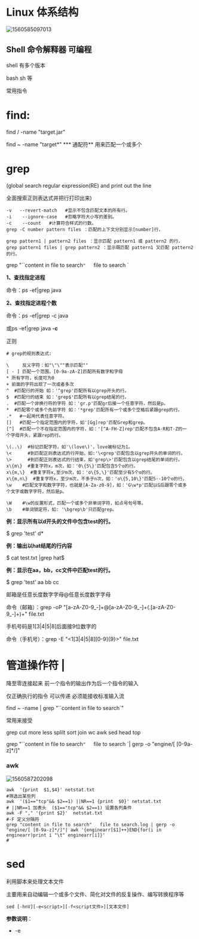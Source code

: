 # Linux 体系结构

![1560585097013](C:\Users\gs63vr\AppData\Roaming\Typora\typora-user-images\1560585097013.png)

## Shell  命令解释器 可编程

shell 有多个版本 

bash  sh 等

常用指令

# find:

find / -name "target.jar"

find  ~ -name  "target*"   *** 通配符** 用来匹配一个或多个

# grep

(global search regular expression(RE) and print out the line

全面搜索正则表达式并把行打印出来)

```shell
-v   --revert-match   #显示不包含匹配文本的所有行。
-i    --ignore-case   #忽略字符大小写的差别。 
-c    --count   #计算符合样式的行数。 
grep -C number pattern files ：匹配的上下文分别显示[number]行，

grep pattern1 | pattern2 files ：显示匹配 pattern1 或 pattern2 的行，
grep pattern1 files | grep pattern2 ：显示既匹配 pattern1 又匹配 pattern2 的行。

```

grep "``content in file to search`"   `file to search `

**1、查找指定进程**

命令：ps -ef|grep java

**2、查找指定进程个数**

命令：ps -ef|grep -c java

或ps -ef|grep java **-c**

正则

```shell
# grep的规则表达式:

\     反义字符：如"\"\""表示匹配""
[ - ] 匹配一个范围，[0-9a-zA-Z]匹配所有数字和字母
* 所有字符，长度可为0
+ 前面的字符出现了一次或者多次
^  #匹配行的开始 如：'^grep'匹配所有以grep开头的行。    
$  #匹配行的结束 如：'grep$'匹配所有以grep结尾的行。    
.  #匹配一个非换行符的字符 如：'gr.p'匹配gr后接一个任意字符，然后是p。    
*  #匹配零个或多个先前字符 如：'*grep'匹配所有一个或多个空格后紧跟grep的行。    
.*   #一起用代表任意字符。   
[]   #匹配一个指定范围内的字符，如'[Gg]rep'匹配Grep和grep。    
[^]  #匹配一个不在指定范围内的字符，如：'[^A-FH-Z]rep'匹配不包含A-R和T-Z的一		个字母开头，紧跟rep的行。    

\(..\)  #标记匹配字符，如'\(love\)'，love被标记为1。    
\<      #到匹配正则表达式的行开始，如:'\<grep'匹配包含以grep开头的单词的行。    
\>      #到匹配正则表达式的行结束，如'grep\>'匹配包含以grep结尾的单词的行。    
x\{m\}  #重复字符x，m次，如：'0\{5\}'匹配包含5个o的行。    
x\{m,\}  #重复字符x,至少m次，如：'o\{5,\}'匹配至少有5个o的行。    
x\{m,n\}  #重复字符x，至少m次，不多于n次，如：'o\{5,10\}'匹配5--10个o的行。   
\w    #匹配文字和数字字符，也就是[A-Za-z0-9]，如：'G\w*p'匹配以G后跟零个或多		 个文字或数字字符，然后是p。   

\W    #\w的反置形式，匹配一个或多个非单词字符，如点号句号等。   
\b    #单词锁定符，如: '\bgrep\b'只匹配grep。  

```

**例：显示所有以d开头的文件中包含test的行。**

$ grep \'test\' d*

**例：输出以hat结尾的行内容**

$ cat test.txt |grep hat$

**例：显示在aa，bb，cc文件中匹配test的行。**

$ grep \'test\' aa bb cc

邮箱是任意长度数字字母@任意长度数字字母

命令（邮箱）：grep -oP "[a-zA-Z0-9_-]+@[a-zA-Z0-9_-]+(\.[a-zA-Z0-9_-]+)+" file.txt

手机号码是1[3|4|5|8]后面接9位数字的

命令（手机号）：grep -E "\<1[3|4|5|8][0-9]{9}\>"  file.txt



# 管道操作符 |

降至零连接起来 前一个指令的输出作为后一个指令的输入

仅正确执行的指令 可以传递 必须能接收标准输入流

find ~ -name | grep  "``content in file to search`"

常用来接受 

grep cut more less splilt sort join wc awk sed head top

grep "``content in file to search`"   `file to search `| gerp -o "engine/[ [0-9a-z]*/]"

### awk

![1560587202098](C:\Users\gs63vr\AppData\Roaming\Typora\typora-user-images\1560587202098.png)



```shell
awk  '{print  $1,$4}' netstat.txt
#筛选出某些列
awk  '($1=="tcp"&& $2==1) ||NR==1 {print  $0}' netstat.txt
# ||NR==1 加表头  ($1=="tcp"&& $2==1) 设置各列条件
awk -F "," '{print $2}'  netstat.txt
#-F 定义分隔符
grep "content in file to search"   file to search.log | gerp -o "engine/[ [0-9a-z]*/]"| awk '{enginearr[$1]++}END{for(i in enginearr)print i "\t" enginearr[i]}'
# 

```

# sed

利用脚本来处理文本文件

主要用来自动编辑一个或多个文件、简化对文件的反复操作、编写转换程序等

```shell
sed [-hnV][-e<script>][-f<script文件>][文本文件]
```

**参数说明**：

- -e<script>或--expression=<script> 以选项中指定的script来处理输入的文本文件。
- -f<script文件>或--file=<script文件> 以选项中指定的script文件来处理输入的文本文件。
- -h或--help 显示帮助。
- -n或--quiet或--silent 仅显示script处理后的结果。

**动作说明**：

- a ：新增， a 的后面可以接字串，而这些字串会在新的一行出现(目前的下一行)～
- c ：取代， c 的后面可以接字串，这些字串可以取代 n1,n2 之间的行！
- d ：删除，因为是删除啊，所以 d 后面通常不接任何咚咚；
- i ：插入， i 的后面可以接字串，而这些字串会在新的一行出现(目前的上一行)；
- p ：打印，亦即将某个选择的数据印出。通常 p 会与参数 sed -n 一起运行～
- s ：取代，可以直接进行取代的工作哩！通常这个 s 的动作可以搭配正规表示法！例如 1,20s/old/new/g 就是啦！

```shell
在testfile文件的第四行后添加一行，并将结果输出到标准输出
$ sed -e 4a\newline testfile #使用sed 在第四行后添加新字符串  
HELLO LINUX! #testfile文件原有的内容  
Linux is a free unix-type opterating system.  
This is a linux testfile!  
Linux test  
newline # 改动
```

```shell
[root@localhost ruby] $ sed '1,2c Hi' ab      #第一行到第二行代替为Hi
[root@localhost ruby] $ sed '1a drink tea\nor coffee' ab   
					  #第一行后增加多行，使用换行符\n
[root@localhost ruby] $ sed '1,3a drink tea' ab 
				      #第一行到第三行后增加字符串"drink tea"
				      
```

# ps命令

用于显示当前进程 (process) 的状态。

```shell
ps [options] [--help]
```

```shell
ps -ef //显示所有命令，连带命令行
```

参数：**

- -A ：所有的进程均显示出来，与 -e 具有同样的效用；
- -a ： 显示现行终端机下的所有进程，包括其他用户的进程；
- -u ：以用户为主的进程状态 ；
- x ：通常与 a 这个参数一起使用，可列出较完整信息。

**输出格式规划：**

- l ：较长、较详细的将该PID 的的信息列出；
- j ：工作的格式 (jobs format)
- -f ：做一个更为完整的输出。

![img](https://images2015.cnblogs.com/blog/927608/201703/927608-20170320221358471-2115697795.png)

- F 代表这个程序的旗标 (flag)， 4 代表使用者为 superuser；
- S 代表这个程序的状态 (STAT)；
- UID 代表执行者身份
- PID 进程的ID号！
- PPID 父进程的ID；
- C CPU使用的资源百分比
- PRI指进程的执行优先权(Priority的简写)，其值越小越早被执行；
- NI 这个进程的nice值，其表示进程可被执行的优先级的修正数值。
- ADDR 这个是内核函数，指出该程序在内存的那个部分。如果是个执行 的程序，一般就是『 - 』
- SZ 使用掉的内存大小；
- WCHAN 目前这个程序是否正在运作当中，若为 - 表示正在运作；
- TTY 登入者的终端机位置；
- TIME 使用掉的 CPU 时间。
- CMD 所下达的指令名称

列出目前所有的正在内存当中的程序

![img](https://images2015.cnblogs.com/blog/927608/201703/927608-20170320221727018-13611902.png)

- USER：该进程属于那个使用者账号。
- PID ：该进程的进程ID号。
- %CPU：该进程使用掉的 CPU 资源百分比；
- %MEM：该进程所占用的物理内存百分比；
- VSZ ：该进程使用掉的虚拟内存量 (Kbytes)
- RSS ：该进程占用的固定的内存量 (Kbytes)
- TTY ：该进程是在那个终端机上面运作，若与终端机无关，则显示 ?。另外， tty1-tty6 是本机上面的登入者程序，若为 pts/0 等等的，则表示为由网络连接进主机的程序。
- STAT：该程序目前的状态，主要的状态有：

1. R ：该程序目前正在运作，或者是可被运作；
2. S ：该程序目前正在睡眠当中，但可被某些讯号(signal) 唤醒。
3. T ：该程序目前正在侦测或者是停止了；
4. Z ：该程序应该已经终止，但是其父程序却无法正常的终止他，造成 zombie (疆尸) 程序的状态



---

1、显示日期与时间的命令：date

2、显示日历的命令：cal

3、简单好用的计算器：bc

4、热键“命令补全或文件补齐”：Tab

5、热键“中断目前程序”：Ctrl+C

6、热键“键盘输入结束（End of File）相当与输入exit”：Ctrl+D

7、在线求助：man 【command】或 info 【command】，按q退出

8、数据同步写入磁盘：sync

9、关机命令：shutdown -h 【now | 10(分钟) | 20：25】

10、重启命令：reboot

11、改变文件所属用户组：chgrp

12、改变文件所有者：chown [-R]  'groupname' 'dirname/filename'
     chgrp -R usergroup /home/yang/a.txt

13、改变文件的属性：chmod
       chmod [-R] 帐号名称 文件或目录
       chmod [-R] 帐号名称：组名 文件或目录
   chmod yangyuqin:root /home/hadoop/bb.txt

14、改变权限：chmod
        chmod [-R] xyz 文件或目录
        u,g,o表示user,group,other这3种身份的权限，a表示all，即全部的身份。+加入，-除去，=设置。r读，w写，x执行，4读，2写，1执行。
   chmod 777 /home/hadoop/a.txt
   chmod u+rwx,g+rx,o+r /home/hadoop/a.txt

15、目录
1）.    代表此层目录
2）..   代表上一层目录
3）-    代表前一个工作目录
4）～  代表“目前用户身份”所在的主文件夹
5）～account 代表account这个用户的主文件夹（account是个帐号名称）

16、切换目录：cd
      cd 【相对路径或绝对路径】

17、显示目前所在的目录：pwd
       pwd [-P]
      -P 如果是连接文件，会不以连接文件的数据显示，而是显示正确的完整路径，即获取连接文件的真正路径。

18、新建新目录：mkdir
      mkdir [-mp]  目录名称
      -m ： 配置文件的权限，mkdir -m 711 test1；
      -p  ： 帮助你直接将所需要的目录（包含上层目录）递归创建起来，如果没有这个参数，只能一层一层建立目录,mkdir -p /home/a/b/c/d.

19、删除“空”的目录：rmdir
       rmdir [-p] 目录名称

20、查看文件与目录：ls
        ls [-aAdfFhilnrRSt] 目录名称
        ls [--color={never,auto,always}] 目录名称
        ls [--full-time] 目录名称
    -a：全部的文件，连同隐藏文件（开头为.的文件）一起列出来（常用）
    -d：仅列出目录本身，而不是列出目录内的文件数据（常用）
    -f：直接列出结果，而不进行排序(ls默认会以文件名排序)

​    -F：根据文件、目录等信息给予附加数据结构，例如：*：代表可执行文件，/：代表目录，=：代表socket文件，|：代表FIFO文件

​    -h：将文件容量以人类较易读的方式(例如GB，KB等)列出来

​    -l：列出长数据串，包含文件的属性与权限等数据（常用）

​    -r：将排序结果反向输出，例如：原本文件名由小到大，反向则为由大到小

​    -R：连同子目录内容一起列出来，等于该目录下的所有文件都会显示出来

​    -S：以文件容量大小排序，而不是用文件名排序

​    -t：依时间排序，而不是用文件名

​    --color=never：不要依据文件特性给予颜色显示

​    --color=always：显示颜色

​    --color=auto：让系统自行依据设置来判断是否给予颜色

​    --full-time：以完整时间模式（包含年、月、日、时、分）输出

​    --time={atime，ctime}：输出访问时间或改变权限属性时间（ctime），而非内容更改时间（modification time）  

21、复制文件或目录：cp

​    cp [-adfilprsu] 源文件(source) 目标文件(destination)

​    cp [option] source1,source2,source3, ... directory

​    -a：相当于-pdr 的意思

​    -d：若源文件为连接文件的属性(link file)，则复制连接文件属性而非文件本身

​    -p：连同文件的属性一起复制过去，而非使用默认属性(备份常用)

​    -r：递归持续复制，用于目录的复制行为(常用)

​    -i：若目标文件(destination)已经存在时，  在覆盖时会先询问操作的进行(常用)

​    -l：进行硬链接（hard link）的连接文件创建，而非复制文件本身

​    -s：复制成为符号链接文件(symbolic link)，即“快捷方式”文件

​    -u：若destination 比source旧才更新destination
​    注意：如果源文件有两个以上，则最后一个目的文件一定要是“目录”才行

22、移除文件或目录：rm

​    rm [-fir] 文件或目录

​    -f：就是force的意思，忽略不存在的文件，不会出现警告信息

​    -i：互动模式，在删除前会询问用户是否操作

​    -r：递归删除。最常用在目录的删除。但是很危险！！ 

23、移动文件或目录，或更名：mv

​    mv [-fiu] source destination

​    mv [options] source1,source2,source3,.....,directory 

24、直接查看文件内容：cat（concatenate）

​    cat [-AbEnTv]

​    -A：相当于-vET的整合参数，可列出一些特殊字符，而不是空白而已

​    -n：打印出行号，连同空白行也会有行号，与-b的参数不同

​    -b：列出行号，仅针对非空白行做行号显示，空白行不标行号

​    -E：将结尾的断行字符$显示出来

​    -T：将[Tab]按键以^I显示出来

​    -v：列出一些看不出来的特殊字符

25：反向列示：tac    

26、添加行号打印：nl

27、可翻页查看(只向后)：more，按q停止

28、可翻页查看(可向前或向后)：less，按q停止

29、取出前面几行：head

​    head [-n number] 文件

​    head -n 20 /home/test

​    head -n -100 /home/test           //不打印后面100行的数据，只是显示前面的数据

30、取出后面几行：tail

​    tail [-n number] 文件

​    tail -n 20 /home/test

​    tail -n +100 /home/test          //只是列出100行以后的数据  

31、文件时间：

​    1）modification time(mtime)：当该文件的“内容数据”更改时，就会更新这个时间。内容数据指的是文件的内容，而不是文件的属性或权限。

​    2）status time(ctime)：当该文件的“状态”(status)改变时，就会更新这个时间，举例来说，像是权限与属性被更改了，都会更新这个时间。

​    3）access time(atime)：当“该文件的内容被取用”时，就会更新这个读取时间(access)。举例来说，我们使用cat去读取文件的时候，就会更新该文件的atime。 

32、修改文件时间或创建新文件：touch 

33、查看文件类型：file

34、寻找“执行文件”：which

​    which [-a] command

​    -a：将所有由PATH目录中可以找到的命令均列出，而不只第一个被找到的命令名称

​    which ipconfig

​    which hadoop 

35、从whereis数据库文件中寻找特定的文件：whereis

​    whereis [-bmsu] 文件或目录

​    -b：只找二进制格式的文件

​    -m：只找在说明文件manual路径下的文件

​    -s：只找source源文件

​    -u：查找不在上述三个选项当中的其他特殊文件

​    whereis ifconfig 

36、从以创建的数据库/var/lib/mlocate/数据库中寻找特定的文件：locate
    locate [-ir] keyword  
    -i：忽略大小写的差异
    -r：后面可接正则表达式的显示方式
    locate passwd       //从系统中找出与passwd相关的文件名  

37、从文件系统寻找特定的文件：find
    find [PATH] [option] [action]
    参数：
    1）与时间有关的参数：共有-atime、-ctime、-mtime，以-mtime说明
            -mtime n：n为数字，意义为n天之前的“1天之内”被更改过的文件
            -mtime +n：列出在n天之前（不含n天本身）被更改过的文件名
            -mtime -n：列出在n天之内（含n天本身）被更改过的文件名
            -newer file：file为一个存在的文件，列出比file还要新的文件名
        find / -mtime 0        //将过去系统上24小时内有改动(mtime)的文件列出，数字0代表目前的时间，所以是从现在开始到24小时前
        find / -mtime 3        //列出3天前的24小时内有改动的文件
        find /etc -newer /etc/passwd     //寻租/etc目录下的文件，如果文件日期比/etc/passwd新的就列出来，可用于分辨两个文件之间的新旧关系
    2）与用户或用户组名有关的参数：
            -uid n：n为数字，这个数字是用户的帐号ID，即UID ，这个UID 是记录在/etc/passwd里面与帐号名称对应的数字
            -gid n：n为数字，这个数字是用户组名的ID，即GID，这个GID 记录在/etc/group中
            -user name：name为用户帐号名称，例如dmtsai
            -group name：name为用户组名，例如users
            -nouser：寻找文件的所有者不存在/etc/passwd的人
            -nogroup：寻找文件的所有用户组不存在与/etc/group的人
        find /home -user vbird      //查找/home下面属于bird用户的文件，可将属于某个用户的所有文件都找出来
        find / -nouser                        //查找系统中不属于任何人的文件
    3）与文件权限及名称有关的参数：
            -name filename：查找文件名为filename的文件
            -size [+-]SIZE：查找比SIZE 还要大(+)或小(-)的文件。这个SIZE的规格有：c：代表byte，k：代表1024bytes。所以，要找比50KB还要大的文件，就是“-size +50k”
            -type TYPE：查找文件的类型为TYPE的，类型主要有：一般正规文件(f)、设备文件(b，c)、目录(d)、连接文件(l)、socket(s)及FIFO(p)等属性
            -perm mode：查找文件权限"刚好等于"mode的文件，这个mode为类似chmod的属性值，举例来说，-rwxr-xr-x的属性为0755
            -perm -mode：查找文件权限“必须要全部包含mode的权限”的文件，举例来说，我们要查找-rwxr--r--，即0744的文件，使用-perm -0744，当一个文件的权限为-rwxr-xr-x，即755时，也会被列出来，因为-rwxr-xr-x的属性已经包括了-rwxr--r--的属性 了
            -perm +mode：查找文件权限“包含任一mode的权限”的我文件，举例来说，我们查找-rwxr-xr-x，即-perm +0755，但一个文件是-rw-------也会被列出来，因为它有-rw......的属性存在
        find / -name passwd     //找出文件名为passwd的这个文件
        find /var -type s              //找出/var目录下文件类型为socket的文件名
        find / -perm +0755       //查找文件当中含有-rwxr-xr-x中的任一属性
    4）其他可进行的操作：
            -exec command：command为其他命令，-exec后面可再接其他的命令来处理查找到的结果
            -print：将结果打印到屏幕上，这个操作是默认值
        find /etc -name passwd -exec cat {} \;         //将找到文件名为passwd的文件作为命令的输入

38、列出文件系统的整体磁盘使用量：df
        df [-ahikHTm]   [目录或文件名]
        -a：列出所有的文件系统，包括系统特有的/proc等文件系统；
        -k：以KB的容量显示各文件系统
        -m：以MB的容量显示各文件系统
        -h：以人们较易阅读的GB、MB、KB等格式自行显示
        -H：以M=1000K 替代M=1024K 的进位方式
        -T：连同该分区的文件系统名称(例如ext3)也列出
        -i：不用硬盘容量，而已inode的数量来显示
    df      //将系统内所有的文件系统列出来，在Linux下如果df没有加任何参数，那么默认会将系统内所有的(不含特殊内存内的文件系统与swap)都以1KB的容量列出来。
    df -h    //将容量结果以易读的容量格式显示出来
    df -aT    //将系统内所有的特殊文件格式及名称都列出来
    df -h /etc        //将/etc下面的可用的磁盘容量以易读的容量格式显示，这样就可以知道某个目录下还有多少容量可以使用了
    df -ih             //将目前各个分区当中可用的inode数量列出来

39、评估文件系统的磁盘使用量（常用于评估目录所占容量）：du
        du [-ahskm] 文件或目录名称
        -a：列出所有的文件与目录容量，因为默认仅统计目录下面的文件量而已
        -h：以人们较易读的容量格式(G/M)显示
        -s：列出容量而已，而不列出每个各别的目录占用容量
        -S：不包含子目录下的总计，与-s有点差别
        -k：以KB列出容量显示
        -m：以MB列出容量显示
    du        //列出当前目录下的所有文件容量，但仅会显示目录容量(不含文件)
    du -a    //除了显示目录容量，还会显示文件容量
    du  -sm  ./*     //检查当前目录下面每个目录所占用的容量，可检查某个目录下那个子目录占用最大的容量
40、连接文件：ln
1）硬连接或实际连接：hard link
        ln /etc/crotab .  
2）符号连接，也即是快捷方式：symbolic link
        ln -s /etc/crotab1 crotab2

41、变量的显示：echo
    echo $PATH
    echo helloworld

42、查看环境变量与常见环境变量说明：env

43、查看所有变量（含环境变量与自定义变量）：set

44、查看历史命令：history

45、提示符的设置：PS1

46、显示结果的语系变量：locale

47、命令别名设置：alias
            alias lm='ls -l | more'

48、管道命令：pipe
            ls -al /etc | less

49、将同一行里面的数据进行分解，取出想要的数据：cut
        cut -d'分隔字符' -f fields     //用于分隔字符
        cut -c 字符范围                        //用于排列整齐的信息
        -d：后面接分隔字符，与-f一起使用
        -f：依据-d的分隔字符将一段信息切割成为数据，与-f取出第几段的意思
        -c：以字符(characters)的单位取出固定字符区间
        echo $PATH | cut -d ':' -f 5            //将PATH变量取出，以:为分割符，取出第五个路径
        echo $PATH | cut -d ':'  -f 3,5        //将PATH变量取出，以:为分割符，取出第3到第5个路径
        export | cut -c 12-                //将export输出的信息取得第12字符以后的所有字符串，但是在处理多空格相连的数据时会比较复杂

50、分析一行信息，若匹配想找的数据则将该行取出来：grep
        grep [-acinv] [--color=auto] '查找字符串' filename
        -a：将binary文件以text文件的方法查找数据
        -c：计算找到“查找字符串”的次数
        -i：忽略大小写的不同，所以大小写视为相同
        -n：顺便输出行号
        -v：顺便输出行号
        --color=auto：可以将找到的关键字部分加上颜色显示
        history | grep 'ls'

51、排序命令：sort
        sort [-fbMnrtuk] [file or stdin]
        -f：忽略大小写的差异，例如A与a视为编码相同
        -b：忽略最前面的空格符部分
        -M：以月份的名字来排序，例如JAN,DEC等的排序方法
        -n：使用“纯数字”进行排序（默认是以文字类型来排序的）
        -r：反向排序
        -u：就是uniq，相同的数据中，仅出现一行代表
        -t：分隔符，默认是用[Tab]键来分隔
        -k：以那个区间（field）来进行排序的意思
        cat /etc/passwd | sort
        cat /etc/passwd | sort -t ':' -k 3

52、排序完成但是将重复的数据仅列出一个显示：uniq
        uniq [-ic]
        -i：忽略大小写字符的不同
        -c：进行计数
        last | cut -d ' ' -f  1 | sort | uniq -c 

53、统计文件的字、行、字符：wc
        wc [-lwm]
        -l：仅列出行
        -w：仅列出多少字（英文单字）
        -m：多少字符
        cat /etc/man.config | wc      //输出三个数字分别为行、字数、字符数

54、数据的替换、删除、新增、选取工具：sed
        sed [-nefr] [动作]
1）参数：
        -n：使用安静（silent）模式。在一般sed的用法中，所有来自STDIN的数据一般都会被列出到屏幕上。但如果加上-n参数后，则只有经过sed特殊处理的那一行（或者操作）才会被列出来
        -e：直接在命令模式上进行sed的动作编辑
        -f：直接将sed的动作写在一个文件内，-f filename则可以在filename内的sed动作
        -r：sed的动作支持的是扩展型正则表达式的语法（默认是基础正则表达式语法）
        -i：直接修改读取的文件内容，而不是由屏幕输出
2）动作说明：[n1  [,n2]] function
        n1,n2：不见得会存在，一般代表选择进行动作的行数，举例来说，如果我的动作是需要在10到20行之间进行的，则“10，20[动作行为]”
function常用的参数：
        a：新增，a的后面可以接字符串，而这些字符串会在新的一行出现(目前的下一行)
        c：整行替换，c的后面可以接字符串，这些字符串可以替换n1,n2之间的行
        d：删除，因为是删除，所以d后面通常不接任何参数
        i：插入，i的后面可以接字符串，而这些字符串会在新的一行出现（目前上一行）
        p：打印，也就是将某个选择的数据打印出来，通常p会与参数sed -n一起运行
        s：部分替换，可以直接进行替换的工作，通常这个s的动作可以搭配正则表达式！例如1,20s/old/new/g
3）以行为单位的新增/删除功能
        nl /etc/passwd | sed '2,5d'        //将/etc/passwd的内容列出并且打印行号，同时，将第2～5行删除
4）在第二行后面（即加在第3行）加上“drink tea？“字样
        nl /etc/passwd | sed '2a drink tea?'
5）在第二行前面（即加在第2行）插入“drink tea？“字样        
        nl /etc/passwd | sed '2i drink tea?'
6）在第二行后面加入两行字，例如"Drink tea or " 与"drink beer？"
        -> nl /etc/passwd | sed '2a Drink tea or  \  
        -> dirnk beer? '        
7）以行为单位的替换与显示功能
        nl /etc/passwd | sed '2,5c No 2-5 number'       //将第2-5行的内容替换成为“No 2-5 number”
8）仅打印部分数据
        nl /etc/passwd | sed -n '5,7p'     //-n表示只会打印处理后的数据，如果不加-n，那处理后的数据会打印两次
9）部分数据的查找并替换的功能
        sed 's/要被替换的字符串/新的字符串/g'
    hadoop@hadoop-ThinkPad:~$ /sbin/ifconfig eth0
    eth0    Link encap:Ethernet  HWaddr b8:88:e3:3c:89:f9  
                  inet addr:10.130.26.21  Bcast:10.130.26.127  Mask:255.255.255.128
                  inet6 addr: fe80::ba88:e3ff:fe3c:89f9/64 Scope:Link
                  UP BROADCAST RUNNING MULTICAST  MTU:1500  Metric:1
                  RX packets:143999 errors:0 dropped:1 overruns:0 frame:0
                  TX packets:88285 errors:0 dropped:0 overruns:0 carrier:0
                  collisions:0 txqueuelen:1000 
                  RX bytes:39104286 (39.1 MB)  TX bytes:39602666 (39.6 MB)

​        sbin/ifconfig eth0 | grep 'inet addr' | sed 's/^.*addr://g' | sed 's/Bcast.*$//g'            //从ifconfig文件中抽取出本机的ip地址
​        cat /etc/man.config | grep 'MAN' | sed 's/#.*$//g' | sed '/^$/d'

55、数据处理工具：awk
        sed常常作用于一整行的处理，awk则比较倾向于将一行分成数个“字段”来处理，awk相当适合处理小型的数据处理。
        awk '条件类型1{动作1}  条件类型2{动作2} ... '  filename
        awk 主要是处理每一行的字段内的数据，而默认的字段的分隔符为空格键或[tab]键
        awk的处理流程是：
            1）读入第一行，并将第一行的数据填入$0,$1,$3等变量当中，$0代表一整行数据
            2）依据条件类型的限制，判断是否需要进行后面的动作
            3）做完所有的动作与条件类型
            4）所还有后续的“行”的数据，则重复上面1～3的步骤，直到所有的数据都读完为止
        awk的内置变量：
                NF  ：    每一行（$0）拥有的字段总数
                NR  ：   目前awk所处理的是“第几行”数据
                FS    ：   目前的分隔字符，默认是空格键
        awk运算符：
                \>：大于      <：小于       >=：大于或等于      <=：小于或等于      ==：等于     ！=：不等于
        last -n 5 | awk '{print $1 "\t" $3}'      //打印第一列和第3列
        last -n 5 | awk '{print $1 "\t lines: " NR "\t columes:" NF}'        //打印第一列，第几行，每一行的列数
        cat /etc/passwd | awk  '{FS=":"}  $3 < 10  {print  $1  "\t"  $3}'       //分隔为:，打印第三列小于10以下的数据，并且仅列出帐号与第三列
        新建一个文件：pay.txt
                    Name    1st     2nd     3th
                    VBird   23000   24000   25000
                    DMTsai  21000   20000   23000
                    Bird2   43000   42000   41000
        第一行只是说明，所以第一行不要进行加总（NR==1时处理）
        第二行以后就会有加总的情况出现（NR》=2以后处理）
       hadoop@hadoop-ThinkPad:~$ cat pay.txt | awk 'NR==1{printf "%10s %10s %10s %10s %10s\n",$1,$2,$3,$4,"Total"} 
                                                                         NR>=2{total=$2+$3+$4 
                                                                           printf "%10s %10d %10d %10d %10.2f\n",$1,$2,$3,$4,total}'
                          Name        1st        2nd        3th      Total
                          VBird      23000      24000      25000   72000.00
                          DMTsai      21000      20000      23000   64000.00
                          Bird2      43000      42000      41000  126000.00

56、文件比较工具：diff
        diff [-bBi] from-filr to-file

57、新增用户：useradd
        useradd [-u UID] [-g 初始化用户组] [-G 次要用户组] [-mM] [-c 说明栏] [-d 主文件夹绝对路径] [-s shell] 用户帐号名
        useradd vbird1
        useradd -u 123 -g users vbird2
      
58、设置密码：passwd
        passwd 123456

59、删除用户：userdel  
        userdel vbird1

60、新增用户组：groupadd
        groupadd [-g gid] [-r] 用户组名

61、删除用户组：groupdel
        groupdel [groupname]

62、切换身份：su
        su [-lm] [-c 命令] [username]
        \- ：单纯使用 - 如“su - ”，代表使用login-shell的变量文件读取方式来登录系统，若用户名称没有加上去，则代表切换为root身份
        -l：与 - 类似，但后面需要加欲切换的用户帐号，也是login-shell的方式
        -m：-m与-p是一样的，表示使用目前的环境设置，而不读取新用户的配置文件
        -c：仅进行一次命令

63、切换到root身份：sudo

64、查看当前用户的id：id
    
65、查看目前登录在系统上的用户：who或w

66、每个帐号的最近登录时间：lastlog

67、直接将命令丢到后台中“执行”：&
        tar -zvf /tmp/etc.tar.gz /etc &

68、将目前的工作丢到后台中“暂停‘：Ctrl+z

69、查看目前的后台工作状态：jobs
        jobs [-lrs]
        -l：除了列出job number与命令串之外，同时列出PID的号码
        -r：仅列出正在后台run的工作
        -s：仅列出正在后台当中暂停（stop）的工作

70、管理后台当中的工作：kill
        kill -signal %jobnumber
        kill -l      //-l列出目前kill能够使用的信号(signal)有哪些，signal代表给予后面接的那个工作什么样的指示。
        -1：重新读取一次参数的配置文件（reload）
        -2：代表与由键盘输入[ctrl]-c同样的操作；
        -9：立即强制删除一个工作
        -15：以正常的程序方式终止一项工作，与-9不同
        kill -9 %2; jobs

71、查看某个时间点的进行状况：ps
        ps aux        //查看系统所有的进程数据
        ps -lA         //也是能够查看所有系统的数据
        ps axjf        //连同部分进行树状态
        -A：所有的进程均显示出来，与-e具有相同的作用
        -a：不与termial有关的所有进程
        -u：有效用户相关的进程
        x：通常与a这个参数一起使用，可列出较完整的信息
        输出格式：
        l：较长、较详细地将该PID的信息列出
        j：工作的格式（jobs format）
        -f：做一个更为完整的输出
    1）仅查看自己的bash相关进程：ps -l
    2）查看系统所有进程：ps aux 
                                                      ps aux | grep 'syslog'

72、查看内存使用情况：free
        free [-b|-k|-m|-g] [-t]
        -b：直接输入free时，显示的是KB ，我们可以使用b（bytes）、m（MB），k（KB）及g（GB）来显示单位
        -t：在输出的最终结果中显示物理内存与swap的总量

73、查看系统与内核相关信息：uname
        uname [-asrmpi]
        -a：所有系统相关的信息

74、查看系统启动时间与工作负载：uptime
        
75、跟踪网络：netstat

76、查看网卡信息：ifconfig
        ifconfig eth0 192.168.0.1 netmask 255.255.255.0    //配置网卡ip地址

77、远程登录linux主机：ssh
        ssh [-l login_name] [-p port] [user@]hostname
        ssh 192.168.0.11
        ssh -l root 192.168.0.11  或  ssh root@192.168.0.11        //指定用户
        ssh -l root -p 12333 216.230.230.114

78、远程拷贝：scp
        scp -r /home/administrator/test/  root@192.168.1.100:/root/           //拷贝本机/home/administrator/test整个目录至远程主机192.168.1.100的/root目录下
        scp  /home/administrator/Desktop/old/driver/test/test.txt root@192.168.1.100:/root/       //拷贝单个文件至远程主机
        scp -r root@192.168.62.10:/root/  /home/administrator/Desktop/new/                                        //远程文件/文件夹下载

79、查看服务：service 
        service --status-all

**Vi命令（编辑文件内容）**                    

**1.进入输入状态的命令**

**a 从光标所在位置后面开始追加文字；**

**A 从光标所在行最后面的地方开始追加文字；**

**i 从光标所在位置前面开始插入文字；**

**I从光标所在行的行首开始插入文字；**

**o在光标所在行下新增一行；**

**O在光标所在行上方新增一行；**

**2.删除命令**

**x删除光标所在字符；**

**dw删除光标所在整个单词；**

**dd删除光标所在的行；**

**3.修改命令**

**r 修改光标所在字符，只修改单个字符；**

**R 修改光标所在行的多个字符；**

**4.内容的查找**

**/content    向下查找content；**

**？content   向上查找content；**

**5.内容的替换**

**:%s/old_word/new_word/g   用于在整个文件中替换特定字符串；**

**:s/old_word/new_word/g    用于在单行中替换特定字符串；**

**6.退出保存（按esc键后）**

**:q  退出    :q! 强制退出   :w  保存   :wq = :x  保存退出**